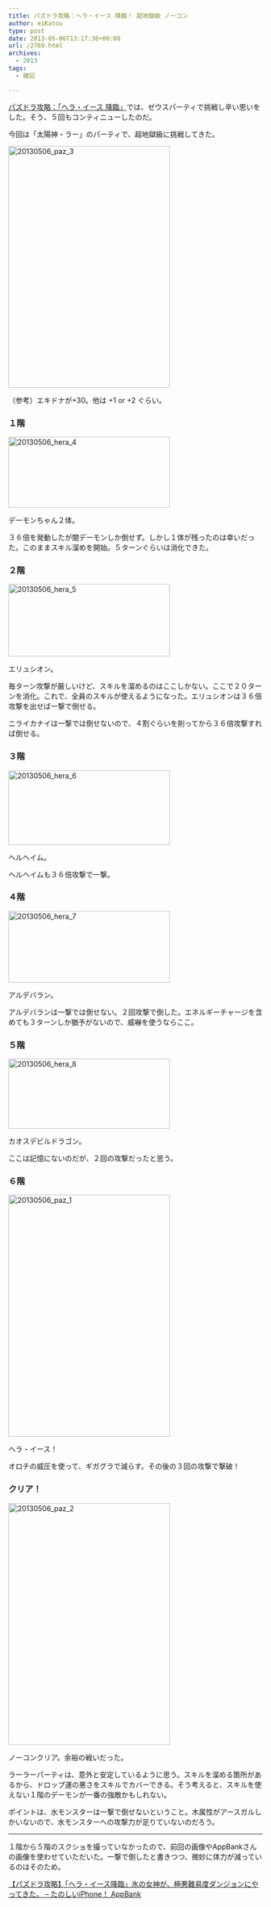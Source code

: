 ```yaml
---
title: パズドラ攻略：ヘラ・イース 降臨！ 超地獄級 ノーコン
author: eiKatou
type: post
date: 2013-05-06T13:17:38+00:00
url: /2769.html
archives:
  - 2013
tags:
  - 雑記

---
```

[パズドラ攻略：「ヘラ・イース 降臨」][1]では、ゼウスパーティで挑戦し辛い思いをした。そう、５回もコンティニューしたのだ。

今回は「太陽神・ラー」のパーティで、超地獄級に挑戦してきた。
  
[<img src="http://eikatou.net/blog/wp-content/uploads/2013/05/20130506_paz_3.jpg" alt="20130506_paz_3" width="320" height="480" class="alignnone size-full wp-image-2775" srcset="/uploads/2013/05/20130506_paz_3.jpg 320w, /uploads/2013/05/20130506_paz_3-200x300.jpg 200w" sizes="(max-width: 320px) 100vw, 320px" />][2]
  
（参考）エキドナが+30。他は +1 or +2 ぐらい。 

<!--more-->

### １階

[<img src="http://eikatou.net/blog/wp-content/uploads/2013/05/20130506_hera_4.jpg" alt="20130506_hera_4" width="320" height="141" class="alignnone size-full wp-image-2776" srcset="/uploads/2013/05/20130506_hera_4.jpg 320w, /uploads/2013/05/20130506_hera_4-300x132.jpg 300w" sizes="(max-width: 320px) 100vw, 320px" />][3]
  
デーモンちゃん２体。

３６倍を発動したが闇デーモンしか倒せず。しかし１体が残ったのは幸いだった。このままスキル溜めを開始。５ターンぐらいは消化できた。

### ２階

[<img src="http://eikatou.net/blog/wp-content/uploads/2013/05/20130506_hera_5.jpg" alt="20130506_hera_5" width="320" height="144" class="alignnone size-full wp-image-2777" srcset="/uploads/2013/05/20130506_hera_5.jpg 320w, /uploads/2013/05/20130506_hera_5-300x135.jpg 300w" sizes="(max-width: 320px) 100vw, 320px" />][4]
  
エリュシオン。

毎ターン攻撃が厳しいけど、スキルを溜めるのはここしかない。ここで２０ターンを消化。これで、全員のスキルが使えるようになった。エリュシオンは３６倍攻撃を出せば一撃で倒せる。

ニライカナイは一撃では倒せないので、４割ぐらいを削ってから３６倍攻撃すれば倒せる。

### ３階

[<img src="http://eikatou.net/blog/wp-content/uploads/2013/05/20130506_hera_6.jpg" alt="20130506_hera_6" width="320" height="148" class="alignnone size-full wp-image-2778" srcset="/uploads/2013/05/20130506_hera_6.jpg 320w, /uploads/2013/05/20130506_hera_6-300x138.jpg 300w" sizes="(max-width: 320px) 100vw, 320px" />][5]
  
ヘルヘイム。

ヘルヘイムも３６倍攻撃で一撃。

### ４階

[<img src="http://eikatou.net/blog/wp-content/uploads/2013/05/20130506_hera_7.jpg" alt="20130506_hera_7" width="320" height="142" class="alignnone size-full wp-image-2779" srcset="/uploads/2013/05/20130506_hera_7.jpg 320w, /uploads/2013/05/20130506_hera_7-300x133.jpg 300w" sizes="(max-width: 320px) 100vw, 320px" />][6]
  
アルデバラン。

アルデバランは一撃では倒せない。２回攻撃で倒した。エネルギーチャージを含めても３ターンしか猶予がないので、威嚇を使うならここ。

### ５階

[<img src="http://eikatou.net/blog/wp-content/uploads/2013/05/20130506_hera_8.jpg" alt="20130506_hera_8" width="320" height="139" class="alignnone size-full wp-image-2780" srcset="/uploads/2013/05/20130506_hera_8.jpg 320w, /uploads/2013/05/20130506_hera_8-300x130.jpg 300w" sizes="(max-width: 320px) 100vw, 320px" />][7]
  
カオスデビルドラゴン。

ここは記憶にないのだが、２回の攻撃だったと思う。

### ６階

[<img src="http://eikatou.net/blog/wp-content/uploads/2013/05/20130506_paz_1.jpg" alt="20130506_paz_1" width="320" height="480" class="alignnone size-full wp-image-2773" srcset="/uploads/2013/05/20130506_paz_1.jpg 320w, /uploads/2013/05/20130506_paz_1-200x300.jpg 200w" sizes="(max-width: 320px) 100vw, 320px" />][8]
  
ヘラ・イース！

オロチの威圧を使って、ギガグラで減らす。その後の３回の攻撃で撃破！

### クリア！

[<img src="http://eikatou.net/blog/wp-content/uploads/2013/05/20130506_paz_2.jpg" alt="20130506_paz_2" width="320" height="480" class="alignnone size-full wp-image-2774" srcset="/uploads/2013/05/20130506_paz_2.jpg 320w, /uploads/2013/05/20130506_paz_2-200x300.jpg 200w" sizes="(max-width: 320px) 100vw, 320px" />][9]
  
ノーコンクリア。余裕の戦いだった。

ラーラーパーティは、意外と安定しているように思う。スキルを溜める箇所があるから、ドロップ運の悪さをスキルでカバーできる。そう考えると、スキルを使えない１階のデーモンが一番の強敵かもしれない。

ポイントは、水モンスターは一撃で倒せないということ。木属性がアースガルしかいないので、水モンスターへの攻撃力が足りていないのだろう。

* * *

１階から５階のスクショを撮っていなかったので、前回の画像やAppBankさんの画像を使わせていただいた。一撃で倒したと書きつつ、微妙に体力が減っているのはそのため。
  
[【パズドラ攻略】「ヘラ・イース降臨」氷の女神が、極悪難易度ダンジョンにやってきた。 &#8211; たのしいiPhone！ AppBank][10]

 [1]: http://eikatou.net/blog/2013/03/paz_heraisu/
 [2]: http://eikatou.net/blog/wp-content/uploads/2013/05/20130506_paz_3.jpg
 [3]: http://eikatou.net/blog/wp-content/uploads/2013/05/20130506_hera_4.jpg
 [4]: http://eikatou.net/blog/wp-content/uploads/2013/05/20130506_hera_5.jpg
 [5]: http://eikatou.net/blog/wp-content/uploads/2013/05/20130506_hera_6.jpg
 [6]: http://eikatou.net/blog/wp-content/uploads/2013/05/20130506_hera_7.jpg
 [7]: http://eikatou.net/blog/wp-content/uploads/2013/05/20130506_hera_8.jpg
 [8]: http://eikatou.net/blog/wp-content/uploads/2013/05/20130506_paz_1.jpg
 [9]: http://eikatou.net/blog/wp-content/uploads/2013/05/20130506_paz_2.jpg
 [10]: http://www.appbank.net/2013/03/10/iphone-application/560939.php
